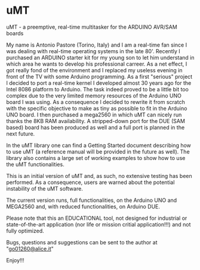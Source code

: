 # uMT
uMT - a preemptive, real-time multitasker for the ARDUINO AVR/SAM boards

My name is Antonio Pastore (Torino, Italy) and I am a real-time fan since I was dealing with real-time operating systems in the late 80'. Recently I purchased an ARDUINO starter kit for my young son to let him understand in which area he wants to develop his professional carreer.
As a net effect, I got really fond of the environment and I replaced my useless evening in front of the TV with some Arduino programming. As a first "serious" project I decided to port a real-time kernel I developed almost 30 years ago for the Intel 8086 platform to Arduino. The task indeed proved to be a little bit too complex due to the very limited memory resources of the Arduino UNO board I was using. As a consequence I decided to rewrite it from scratch with the specific objective to make as tiny as possible to fit in the Arduino UNO board. I then purchased a mega2560 in which uMT can nicely run thanks the 8KB RAM availability. A stripped-down port for the DUE (SAM based) board has been produced as well and a full port is planned in the next future.

In the uMT library one can find a Getting Started document describing how to use uMT (a reference manual will be provided in the future as well). The library also contains a large set of working examples to show how to use the uMT functionalities.

This is an initial version of uMT and, as such, no extensive testing has been performed. As a consequence, users are warned about the potential instability of the uMT software.

The current version runs, full functionalities, on the Arduino UNO and MEGA2560 and, with reduced functionalities, on Arduino DUE.

Please note that this an EDUCATIONAL tool, not designed for industrial or state-of-the-art application (nor life or mission critial application!!!) and not fully optimized.

Bugs, questions and suggestions can be sent to the author at "go01260@alice.it"

Enjoy!!!


